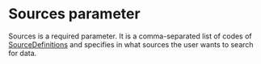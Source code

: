 # Sources parameter

Sources is a required parameter. It is a comma-separated list of codes of [SourceDefinitions](/specifications/formats/source-definition.md) and specifies in what sources the user wants to search for data.

